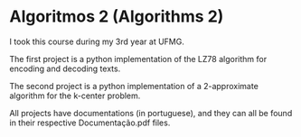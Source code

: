 # Algoritmos 2 (Algorithms 2)
I took this course during my 3rd year at UFMG.

The first project is a python implementation of the LZ78 algorithm for encoding and decoding texts.

The second project is a python implementation of a 2-approximate algorithm for the k-center problem.

All projects have documentations (in portuguese), and they can all be found in their respective Documentação.pdf files.
